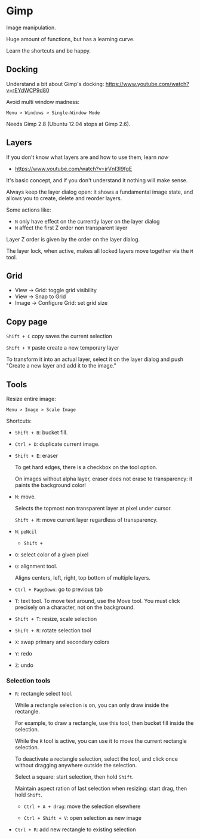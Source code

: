 # Gimp

Image manipulation.

Huge amount of functions, but has a learning curve.

Learn the shortcuts and be happy.

## Docking

Understand a bit about Gimp's docking: <https://www.youtube.com/watch?v=rEYdWCP9d80>

Avoid multi window madness:

    Menu > Windows > Single-Window Mode

Needs Gimp 2.8 (Ubuntu 12.04 stops at Gimp 2.6).

## Layers

If you don't know what layers are and how to use them, learn *now*

- <https://www.youtube.com/watch?v=jrVnI3l9fgE>

It's basic concept, and if you don't understand it nothing will make sense.

Always keep the layer dialog open: it shows a fundamental image state, and allows you to create, delete and reorder layers.

Some actions like:

- `N` only have effect on the currently layer on the layer dialog
- `M` affect the first Z order non transparent layer

Layer Z order is given by the order on the layer dialog.

The layer lock, when active, makes all locked layers move together via the `M` tool.

## Grid

- View -> Grid: toggle grid visibility
- View -> Snap to Grid
- Image -> Configure Grid: set grid size

## Copy page

`Shift + C` copy saves the current selection

`Shift + V` paste create a new temporary layer

To transform it into an actual layer, select it on the layer dialog and push "Create a new layer and add it to the image."

## Tools

Resize entire image:

    Menu > Image > Scale Image

Shortcuts:

-   `Shift + B`: bucket fill.

-   `Ctrl + D`: duplicate current image.

-   `Shift + E`: eraser

    To get hard edges, there is a checkbox on the tool option.

    On images without alpha layer, eraser does not erase to transparency: it paints the background color!

-   `M`: move.

    Selects the topmost non transparent layer at pixel under cursor.

    `Shift + M`: move current layer regardless of transparency.

-   `N`: `peNcil`

    - `Shift + `

-   `O`: select color of a given pixel

-   `Q`: alignment tool.

    Aligns centers, left, right, top bottom of multiple layers.

-   `Ctrl + PageDown`: go to previous tab

-   `T`: text tool. To move text around, use the Move tool. You must click precisely on a character, not on the background.

-   `Shift + T`: resize, scale selection

-   `Shift + R`: rotate selection tool

-   `X`: swap primary and secondary colors

-   `Y`: redo

-   `Z`: undo

### Selection tools

-   `R`: rectangle select tool.

    While a rectangle selection is on, you can only draw inside the rectangle.

    For example, to draw a rectangle, use this tool, then bucket fill inside the selection.

    While the `R` tool is active, you can use it to move the current rectangle selection.

    To deactivate a rectangle selection, select the tool, and click once without dragging anywhere outside the selection.

    Select a square: start selection, then hold `Shift`.

    Maintain aspect ration of last selection when resizing: start drag, then hold `Shift`.

    - `Ctrl + A + drag`: move the selection elsewhere

    - `Ctrl + Shift + V`: open selection as new image

-   `Ctrl + R`: add new rectangle to existing selection
